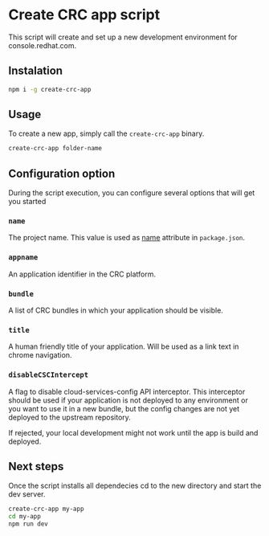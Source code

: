 # Create CRC app script

This script will create and set up a new development environment for console.redhat.com.

## Instalation

```sh
npm i -g create-crc-app
```

## Usage

To create a new app, simply call the `create-crc-app` binary.

```sh
create-crc-app folder-name
```

## Configuration option

During the script execution, you can configure several options that will get you started

### `name`

The project name. This value is used as <a href="https://docs.npmjs.com/cli/v8/configuring-npm/package-json#name" target="blank">name</a> attribute in `package.json`.

### `appname`

An application identifier in the CRC platform.

### `bundle`

A list of CRC bundles in which your application should be visible.

### `title`

A human friendly title of your application. Will be used as a link text in chrome navigation.

### `disableCSCIntercept`

A flag to disable cloud-services-config API interceptor. This interceptor should be used if your application is not deployed to any environment or you want to use it in a new bundle, but the config changes are not yet deployed to the upstream repository.

If rejected, your local development might not work until the app is build and deployed.


## Next steps

Once the script installs all dependecies cd to the new directory and start the dev server.

```sh
create-crc-app my-app
cd my-app
npm run dev
```
